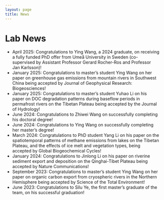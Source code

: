 ```yaml
---
layout: page
title: News
---
```


# Lab News
- April 2025: Congratulations to Ying Wang, a 2024 graduate, on receiving a fully funded PhD offer from Umeå University in Sweden (co-supervised by Assistant Professor Gerard Rocher-Ros and Professor Jan Karlsson)!
- January 2025: Congratulations to master’s student Ying Wang on her paper on greenhouse gas emissions from mountain rivers in Southwest China being accepted by Journal of Geophysical Research: Biogeosciences!
- January 2025: Congratulations to master’s student Yuhao Li on his paper on DOC degradation patterns during baseflow periods in permafrost rivers on the Tibetan Plateau being accepted by the Journal of Hydrology!
- June 2024: Congratulations to Zhiwei Wang on successfully completing his doctoral degree!
- June 2024: Congratulations to Ying Wang on successfully completing her master’s degree!
- March 2024: Congratulations to PhD student Yang Li on his paper on the spatiotemporal patterns of methane emissions from lakes on the Tibetan Plateau, and the effects of ice melt and vegetation types, being accepted by Global Biogeochemical Cycles!
- January 2024: Congratulations to Jinlong Li on his paper on riverine sediment export and deposition on the Qinghai-Tibet Plateau being accepted by Nature Communications!
- September 2023: Congratulations to master’s student Ying Wang on her paper on organic carbon export from cryospheric rivers in the Northern Hemisphere being accepted by Science of the Total Environment!
- June 2023: Congratulations to Silu Ye, the first master’s graduate of the team, on his successful graduation!
